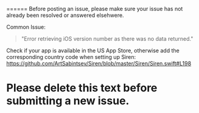 ======
Before posting an issue, please make sure your issue has not already been resolved or answered elsehwere.

Common Issue:
> "Error retrieving iOS version number as there was no data returned."

Check if your app is available in the US App Store, otherwise add the corresponding country code when setting up Siren: https://github.com/ArtSabintsev/Siren/blob/master/Siren/Siren.swift#L198

Please delete this text before submitting a new issue.
======

